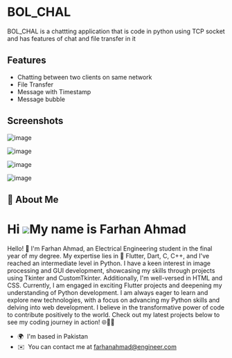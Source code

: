 # BOL_CHAL
BOL_CHAL is a chattting application that is code in python using TCP socket and has features of chat and file transfer in it 


## Features

- Chatting between two clients on same network
- File Transfer
- Message with Timestamp
- Message bubble


## Screenshots

![image](https://github.com/FarhanSandhu/BOL_CHAL/assets/107942176/6e70c864-6121-4356-8d01-5694fa582896)

![image](https://github.com/FarhanSandhu/BOL_CHAL/assets/107942176/6fcc29c5-c347-4260-b488-528e67403379)

![image](https://github.com/FarhanSandhu/BOL_CHAL/assets/107942176/c6db4427-b61d-4a9e-9045-490a9a35ae8d)

![image](https://github.com/FarhanSandhu/BOL_CHAL/assets/107942176/78fa4fac-add7-49c3-9aa5-4e074d91fa38)
## 🚀 About Me
Hi ![](https://user-images.githubusercontent.com/18350557/176309783-0785949b-9127-417c-8b55-ab5a4333674e.gif)My name is Farhan Ahmad
====================================================================================================================================

Hello! 👋 I'm Farhan Ahmad, an Electrical Engineering student in the final year of my degree. My expertise lies in 🚀 Flutter, Dart, C, C++, and I've reached an intermediate level in Python. I have a keen interest in image processing and GUI development, showcasing my skills through projects using Tkinter and CustomTkinter. Additionally, I'm well-versed in HTML and CSS. Currently, I am engaged in exciting Flutter projects and deepening my understanding of Python development. I am always eager to learn and explore new technologies, with a focus on advancing my Python skills and delving into web development. I believe in the transformative power of code to contribute positively to the world. Check out my latest projects below to see my coding journey in action! 🌐👨‍💻

*   🌍  I'm based in Pakistan
*   ✉️  You can contact me at [farhanahmad@engineer.com](mailto:farhanahmad@engineer.com)


